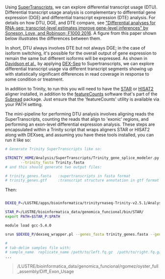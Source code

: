 Using [SuperTranscripts](https://github.com/trinityrnaseq/trinityrnaseq/wiki/SuperTranscripts), we can explore differential transcript usage (DTU). Differential transcript usage analysis is complementary to differential gene expression (DGE) and differential transcript expression (DTE) analysis. For details on how DTU, DGE, and DTE compare, see ["Differential analyses for RNA-seq: transcript-level estimates improve gene-level inferences" by Soneson, Love, and Robinson; F1000 2016](https://f1000research.com/articles/4-1521/v2). A figure from this paper shown below illustrates the differences between them.

In short, DTU always involves DTE but not always DGE; in the case of isoform switching, it's possible for the overall output of gene expression to remain the same but different isoforms will be expressed. As shown in [Davidson et al.](https://genomebiology.biomedcentral.com/articles/10.1186/s13059-017-1284-1), by applying [DEX-Seq](https://bioconductor.org/packages/release/bioc/html/DEXSeq.html) to Supertranscripts, we can explore differential transcript usage via different transcript segments showing up with statistically significant differences in read coverage in response to some condition or treatment.

In addition to Trinity, to run this you will need to have the [STAR](https://github.com/alexdobin/STAR/releases) or [HISAT2](https://ccb.jhu.edu/software/hisat2/manual.shtml) aligner installed, in addition to the [featureCounts](http://bioinf.wehi.edu.au/featureCounts/) software that's part of the [Subread](https://academic.oup.com/nar/article/41/10/e108/1075719/The-Subread-aligner-fast-accurate-and-scalable) package. Just ensure that the 'featureCounts' utility is available via your PATH setting.

The mini-pipeline for performing DTU analysis involves aligning reads the SuperTranscripts, counting the reads that align to 'exonic' regions, and performing an exon-level differential expression analysis. These steps are encapsulated within a Trinity script that wraps aligners STAR or HISAT2 along with DEXseq, and assuming you have these tools installed, you can run it like so:

```bash
# Generate Trinity SuperTranscripts like so:

$TRINITY_HOME/Analysis/SuperTranscripts/Trinity_gene_splice_modeler.py \
       --trinity_fasta Trinity.fasta
# and this should generate two output files:

# trinity_genes.fasta   :supertranscripts in fasta format
# trinity_genes.gtf     :transcript structure annotation in gtf format
```

Then:

```bash

DEXEQ_P=/LUSTRE/apps/bioinformatica/trinityrnaseq-Trinity-v2.5.1/Analysis/SuperTranscripts/DTU/

STAR_P=/LUSTRE/bioinformatica_data/genomica_funcional/bin/STAR/
export PATH=$STAR_P:$PATH

module load gcc-5.4.0

srun $DEXEQ_P/dexseq_wrapper.pl --genes_fasta trinity_genes.fasta --genes_gtf trinity_genes.gtf --samples_file samples.file --aligner STAR --CPU 24 &

#
# tab-delim samples file with:
# sample_name  replicate_name /path/to/left.fq.gz  /path/to/right.fq.gz
...
```

> /LUSTRE/bioinformatica_data/genomica_funcional/rgomez/oyster_full_assembly/Diff_Exon_Usage